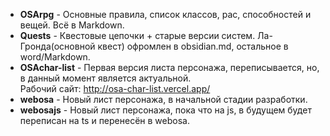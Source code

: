 - **OSArpg** - Основные правила, список классов, рас, способностей и вещей. Всё в Markdown.  
- **Quests** - Квестовые цепочки + старые версии систем. Ла-Гронда(основной квест) офромлен в obsidian.md, остальное в word/Markdown.
- **OSAchar-list** - Первая версия листа персонажа, переписывается, но, в данный момент является актуальной.    
Рабочий сайт: http://osa-char-list.vercel.app/
- **webosa** - Новый лист персонажа, в начальной стадии разработки.
- **webosajs** - Новый лист персонажа, пока что на js, в будущем будет переписан на ts и перенесён в webosa.
